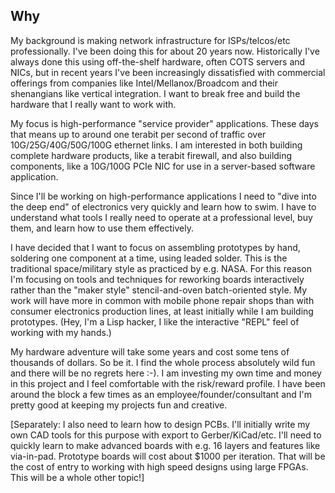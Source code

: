 ## Why

My background is making network infrastructure for ISPs/telcos/etc
professionally. I've been doing this for about 20 years now.
Historically I've always done this using off-the-shelf hardware, often
COTS servers and NICs, but in recent years I've been increasingly
dissatisfied with commercial offerings from companies like
Intel/Mellanox/Broadcom and their shenangians like vertical
integration. I want to break free and build the hardware that I really
want to work with.

My focus is high-performance "service provider" applications. These
days that means up to around one terabit per second of traffic over
10G/25G/40G/50G/100G ethernet links. I am interested in both building
complete hardware products, like a terabit firewall, and also building
components, like a 10G/100G PCIe NIC for use in a server-based
software application.

Since I'll be working on high-performance applications I need to "dive
into the deep end" of electronics very quickly and learn how to swim.
I have to understand what tools I really need to operate at a
professional level, buy them, and learn how to use them effectively.

I have decided that I want to focus on assembling prototypes by hand,
soldering one component at a time, using leaded solder. This is the
traditional space/military style as practiced by e.g. NASA. For this
reason I'm focusing on tools and techniques for reworking boards
interactively rather than the "maker style" stencil-and-oven
batch-oriented style. My work will have more in common with mobile
phone repair shops than with consumer electronics production lines, at
least initially while I am building prototypes. (Hey, I'm a Lisp
hacker, I like the interactive "REPL" feel of working with my hands.)

My hardware adventure will take some years and cost some tens of
thousands of dollars. So be it. I find the whole process absolutely
wild fun and there will be no regrets here :-). I am investing my own
time and money in this project and I feel comfortable with the
risk/reward profile. I have been around the block a few times as an
employee/founder/consultant and I'm pretty good at keeping my projects
fun and creative.

[Separately: I also need to learn how to design PCBs. I'll initially
write my own CAD tools for this purpose with export to
Gerber/KiCad/etc. I'll need to quickly learn to make advanced boards
with e.g. 16 layers and features like via-in-pad. Prototype boards
will cost about $1000 per iteration. That will be the cost of entry to
working with high speed designs using large FPGAs. This will be a
whole other topic!]

